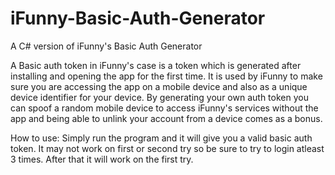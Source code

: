 # iFunny-Basic-Auth-Generator
A C# version of iFunny's Basic Auth Generator

A Basic auth token in iFunny's case is a token which is generated after installing and opening the app for the first time. It is used by iFunny to make sure you are accessing the app on a mobile device and also as a unique device identifier for your device. By generating your own auth token you can spoof a random mobile device to access iFunny's services without the app and being able to unlink your account from a device comes as a bonus.

How to use: Simply run the program and it will give you a valid basic auth token. It may not work on first or second try so be sure to try to login atleast 3 times. After that it will work on the first try.
